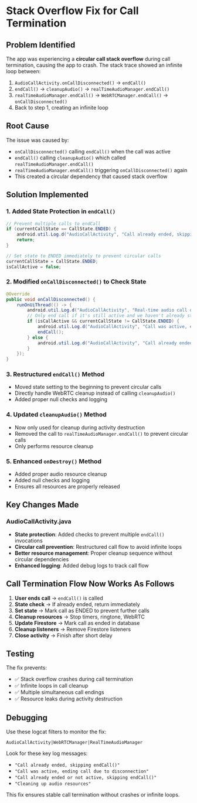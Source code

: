 # Stack Overflow Fix for Call Termination

## Problem Identified

The app was experiencing a **circular call stack overflow** during call termination, causing the app to crash. The stack trace showed an infinite loop between:

1. `AudioCallActivity.onCallDisconnected()` → `endCall()`
2. `endCall()` → `cleanupAudio()` → `realTimeAudioManager.endCall()`
3. `realTimeAudioManager.endCall()` → `WebRTCManager.endCall()` → `onCallDisconnected()`
4. Back to step 1, creating an infinite loop

## Root Cause

The issue was caused by:
- `onCallDisconnected()` calling `endCall()` when the call was active
- `endCall()` calling `cleanupAudio()` which called `realTimeAudioManager.endCall()`
- `realTimeAudioManager.endCall()` triggering `onCallDisconnected()` again
- This created a circular dependency that caused stack overflow

## Solution Implemented

### 1. **Added State Protection in `endCall()`**
```java
// Prevent multiple calls to endCall
if (currentCallState == CallState.ENDED) {
    android.util.Log.d("AudioCallActivity", "Call already ended, skipping endCall()");
    return;
}

// Set state to ENDED immediately to prevent circular calls
currentCallState = CallState.ENDED;
isCallActive = false;
```

### 2. **Modified `onCallDisconnected()` to Check State**
```java
@Override
public void onCallDisconnected() {
    runOnUiThread(() -> {
        android.util.Log.d("AudioCallActivity", "Real-time audio call disconnected");
        // Only end call if it's still active and we haven't already started ending it
        if (isCallActive && currentCallState != CallState.ENDED) {
            android.util.Log.d("AudioCallActivity", "Call was active, ending call due to disconnection");
            endCall();
        } else {
            android.util.Log.d("AudioCallActivity", "Call already ended or not active, skipping endCall()");
        }
    });
}
```

### 3. **Restructured `endCall()` Method**
- Moved state setting to the beginning to prevent circular calls
- Directly handle WebRTC cleanup instead of calling `cleanupAudio()`
- Added proper null checks and logging

### 4. **Updated `cleanupAudio()` Method**
- Now only used for cleanup during activity destruction
- Removed the call to `realTimeAudioManager.endCall()` to prevent circular calls
- Only performs resource cleanup

### 5. **Enhanced `onDestroy()` Method**
- Added proper audio resource cleanup
- Added null checks and logging
- Ensures all resources are properly released

## Key Changes Made

### AudioCallActivity.java
- **State protection**: Added checks to prevent multiple `endCall()` invocations
- **Circular call prevention**: Restructured call flow to avoid infinite loops
- **Better resource management**: Proper cleanup sequence without circular dependencies
- **Enhanced logging**: Added debug logs to track call flow

## Call Termination Flow Now Works As Follows

1. **User ends call** → `endCall()` is called
2. **State check** → If already ended, return immediately
3. **Set state** → Mark call as ENDED to prevent further calls
4. **Cleanup resources** → Stop timers, ringtone, WebRTC
5. **Update Firestore** → Mark call as ended in database
6. **Cleanup listeners** → Remove Firestore listeners
7. **Close activity** → Finish after short delay

## Testing

The fix prevents:
- ✅ Stack overflow crashes during call termination
- ✅ Infinite loops in call cleanup
- ✅ Multiple simultaneous call endings
- ✅ Resource leaks during activity destruction

## Debugging

Use these logcat filters to monitor the fix:
```
AudioCallActivity|WebRTCManager|RealTimeAudioManager
```

Look for these key log messages:
- `"Call already ended, skipping endCall()"`
- `"Call was active, ending call due to disconnection"`
- `"Call already ended or not active, skipping endCall()"`
- `"Cleaning up audio resources"`

This fix ensures stable call termination without crashes or infinite loops.
